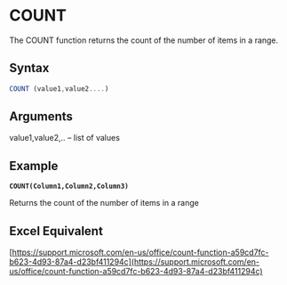# COUNT

The COUNT function returns the count of the number of items in a range.

## Syntax

```javascript
COUNT (value1,value2....)
```

## Arguments

value1,value2,.. – list of values&#x20;

## Example

<pre class="language-javascript"><code class="lang-javascript"><strong>COUNT(Column1,Column2,Column3)
</strong></code></pre>

Returns the count of the number of items in a range

## Excel Equivalent

[https://support.microsoft.com/en-us/office/count-function-a59cd7fc-b623-4d93-87a4-d23bf411294c](https://support.microsoft.com/en-us/office/count-function-a59cd7fc-b623-4d93-87a4-d23bf411294c)
